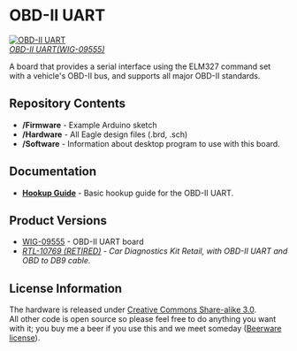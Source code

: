 OBD-II UART
===========

[![OBD-II UART](https://dlnmh9ip6v2uc.cloudfront.net/images/products/9/5/5/5/09555-01.jpg)  
*OBD-II UART(WIG-09555)*](https://www.sparkfun.com/products/9555)

A board that provides a serial interface using the ELM327 command set with a vehicle's OBD-II bus, and supports all major OBD-II standards. 

Repository Contents
-------------------
* **/Firmware** - Example Arduino sketch
* **/Hardware** - All Eagle design files (.brd, .sch)
* **/Software** - Information about desktop program to use with this board. 

Documentation
--------------
* **[Hookup Guide](https://learn.sparkfun.com/tutorials/obd-ii-uart-hookup-guide)** - Basic hookup guide for the OBD-II UART.

Product Versions
----------------
* [WIG-09555](https://www.sparkfun.com/products/9555) - OBD-II UART board
* _[RTL-10769 (RETIRED)](https://www.sparkfun.com/products/10769) - Car Diagnostics Kit Retail, with OBD-II UART and OBD to DB9 cable._


License Information
-------------------
The hardware is released under [Creative Commons Share-alike 3.0](http://creativecommons.org/licenses/by-sa/3.0/).  
All other code is open source so please feel free to do anything you want with it; you buy me a beer if you use this and we meet someday ([Beerware license](http://en.wikipedia.org/wiki/Beerware)).
